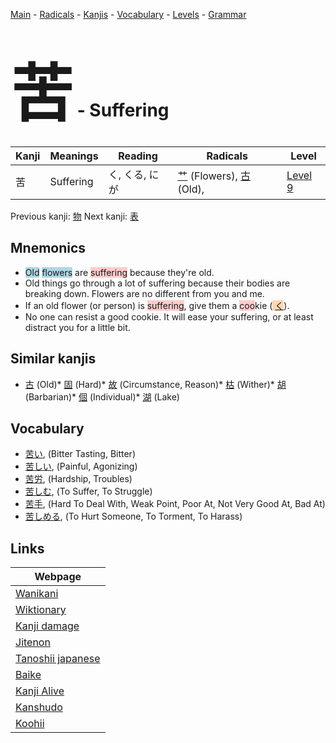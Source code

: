 <style> bigfont {font-size: 100px}</style>
[Main](../index.md) -
[Radicals](../radicals.md) -
[Kanjis](../kanjis.md) -
[Vocabulary](../vocabulary.md) -
[Levels](../levels.md) -
[Grammar](../grammar.md)
# <bigfont> 苦</bigfont> - Suffering 

| Kanji | Meanings | Reading | Radicals | Level |
| --- | --- | --- | --- | --- |
| 苦 | Suffering | く, くる, にが | [艹](../radicals/艹.md) (Flowers), [古](../radicals/古.md) (Old),  | [Level 9](../levels/wk_level9.md) |

Previous kanji: [物](物.md) Next kanji: [表](表.md) 

## Mnemonics
 * <span style="background-color:#ADD8E6"> Old</span> <span style="background-color:#ADD8E6"> flowers</span> are <span style="background-color:#ffcccb"> suffering</span> because they're old.
* Old things go through a lot of suffering because their bodies are breaking down. Flowers are no different from you and me.
* If an old flower (or person) is <span style="background-color:#ffcccb"> suffering</span>, give them a <span style="background-color:#ffcccb"> coo</span>kie (<span style="background-color:#fed8b1"> [く](https://jisho.org/search/く)</span>).
* No one can resist a good cookie. It will ease your suffering, or at least distract you for a little bit.


## Similar kanjis
 * [古](古.md) (Old)* [固](固.md) (Hard)* [故](故.md) (Circumstance, Reason)* [枯](枯.md) (Wither)* [胡](胡.md) (Barbarian)* [個](個.md) (Individual)* [湖](湖.md) (Lake)


## Vocabulary
 * [苦い](../vocabulary/苦.md), (Bitter Tasting, Bitter)
* [苦しい](../vocabulary/苦.md), (Painful, Agonizing)
* [苦労](../vocabulary/苦.md), (Hardship, Troubles)
* [苦しむ](../vocabulary/苦.md), (To Suffer, To Struggle)
* [苦手](../vocabulary/苦.md), (Hard To Deal With, Weak Point, Poor At, Not Very Good At, Bad At)
* [苦しめる](../vocabulary/苦.md), (To Hurt Someone, To Torment, To Harass)



## Links 

| Webpage |
| --- |
| [Wanikani          ](https://www.wanikani.com/kanji/苦) |
| [Wiktionary        ](https://en.wiktionary.org/wiki/苦) |
| [Kanji damage      ](http://www.kanjidamage.com/kanji/search?utf8=✓&q=苦) |
| [Jitenon           ](https://jitenon.com/kanji/苦) |
| [Tanoshii japanese ](https://www.tanoshiijapanese.com/dictionary/kanji.cfm?k=苦) |
| [Baike             ](https://baike.baidu.com/item/苦) |
| [Kanji Alive       ](https://app.kanjialive.com/苦) |
| [Kanshudo          ](https://www.kanshudo.com/searchmn?q=苦) |
| [Koohii            ](https://kanji.koohii.com/study/kanji/苦) |
